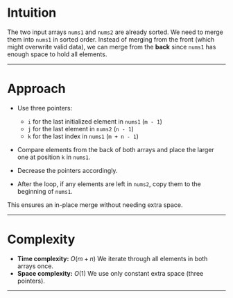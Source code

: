 

# Intuition

The two input arrays `nums1` and `nums2` are already sorted. We need to merge them into `nums1` in sorted order. Instead of merging from the front (which might overwrite valid data), we can merge from the **back** since `nums1` has enough space to hold all elements.

---

# Approach

* Use three pointers:

  * `i` for the last initialized element in `nums1` (`m - 1`)
  * `j` for the last element in `nums2` (`n - 1`)
  * `k` for the last index in `nums1` (`m + n - 1`)
* Compare elements from the back of both arrays and place the larger one at position `k` in `nums1`.
* Decrease the pointers accordingly.
* After the loop, if any elements are left in `nums2`, copy them to the beginning of `nums1`.

This ensures an in-place merge without needing extra space.

---

# Complexity

* **Time complexity:** $O(m + n)$
  We iterate through all elements in both arrays once.
* **Space complexity:** $O(1)$
  We use only constant extra space (three pointers).

---

